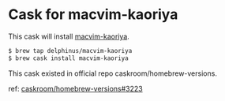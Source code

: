 # Cask for macvim-kaoriya

This cask will install [macvim-kaoriya](https://github.com/splhack/macvim-kaoriya).

```sh
$ brew tap delphinus/macvim-kaoriya
$ brew cask install macvim-kaoriya
```

This cask existed in official repo caskroom/homebrew-versions.

ref: [caskroom/homebrew-versions#3223](https://github.com/caskroom/homebrew-versions#3223)
